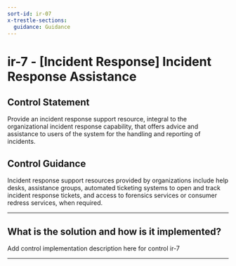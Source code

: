 ```yaml
---
sort-id: ir-07
x-trestle-sections:
  guidance: Guidance
---
```


# ir-7 - \[Incident Response\] Incident Response Assistance

## Control Statement

Provide an incident response support resource, integral to the organizational incident response capability, that offers advice and assistance to users of the system for the handling and reporting of incidents.

## Control Guidance

Incident response support resources provided by organizations include help desks, assistance groups, automated ticketing systems to open and track incident response tickets, and access to forensics services or consumer redress services, when required.

______________________________________________________________________

## What is the solution and how is it implemented?

Add control implementation description here for control ir-7

______________________________________________________________________
